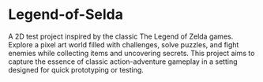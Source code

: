# Legend-of-Selda

A 2D test project inspired by the classic The Legend of Zelda games. Explore a pixel art world filled with challenges, solve puzzles, and fight enemies while collecting items and uncovering secrets. This project aims to capture the essence of classic action-adventure gameplay in a setting designed for quick prototyping or testing.
